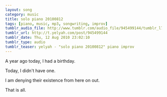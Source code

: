 ```yaml
---
layout: song
category: music
title: solo piano 20100812
tags: [piano, music, mp3, songwriting, improv]
tumblr_audio_file: http://www.tumblr.com/audio_file/945499144/tumblr_l72ojmnLf31qzo4ep
tumblr_url: http://t.yelyah.com/post/945499144
tumblr_date: Thu, 12 Aug 2010 23:02:10
tumblr_type: audio
tumblr_teaser: yelyah - "solo piano 20100812" piano improv
---
```

A year ago today, I had a birthday.

Today, I didn't have one.

I am denying their existence from here on out.

That is all.
